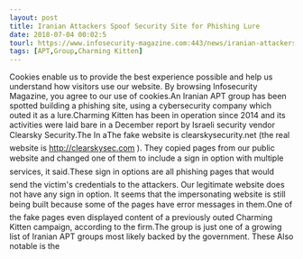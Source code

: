 ```yaml
---
layout: post
title: Iranian Attackers Spoof Security Site for Phishing Lure
date: 2018-07-04 00:02:5
tourl: https://www.infosecurity-magazine.com:443/news/iranian-attackers-spoof-phishing/
tags: [APT,Group,Charming Kitten]
---
```

Cookies enable us to provide the best experience possible and help us understand how visitors use our website. By browsing Infosecurity Magazine, you agree to our use of cookies.An Iranian APT group has been spotted building a phishing site, using a cybersecurity company which outed it as a lure.Charming Kitten has been in operation since 2014 and its activities were laid bare in a December report by Israeli security vendor Clearsky Security.The In aThe fake website is clearskysecurity.net (the real website is http://clearskysec.com ). They copied pages from our public website and changed one of them to include a sign in option with multiple services, it said.These sign in options are all phishing pages that would send the victim's credentials to the attackers. Our legitimate website does not have any sign in option. It seems that the impersonating website is still being built because some of the pages have error messages in them.One of the fake pages even displayed content of a previously outed Charming Kitten campaign, according to the firm.The group is just one of a growing list of Iranian APT groups most likely backed by the government. These Also notable is the 